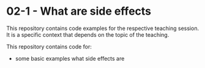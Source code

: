 # 02-1 - What are side effects

This repository contains code examples for the respective teaching session. It is a specific context that depends on the topic of the teaching.

This repository contains code for:
- some basic examples what side effects are
